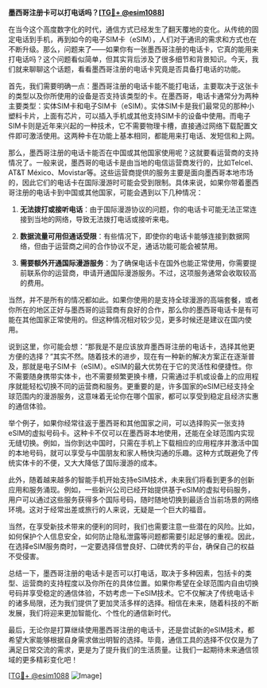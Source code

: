 **墨西哥注册卡可以打电话吗？[[TG💪+ @esim1088](https://t.me/s/esim1088)]**

在当今这个高度数字化的时代，通信方式已经发生了翻天覆地的变化。从传统的固定电话到手机，再到如今的电子SIM卡（eSIM），人们对于通讯的需求和方式也在不断升级。那么，问题来了——如果你有一张墨西哥注册的电话卡，它真的能用来打电话吗？这个问题看似简单，但其实背后涉及了很多细节和背景知识。今天，我们就来聊聊这个话题，看看墨西哥注册的电话卡究竟是否具备打电话的功能。

首先，我们需要明确一点：墨西哥注册的电话卡能不能打电话，主要取决于这张卡的类型以及你所使用的设备是否支持该类型的卡。在墨西哥，电话卡通常分为两种主要类型：实体SIM卡和电子SIM卡（eSIM）。实体SIM卡是我们最常见的那种小塑料卡片，上面有芯片，可以插入手机或其他支持SIM卡的设备中使用。而电子SIM卡则是近年来兴起的一种技术，它不需要物理卡槽，直接通过网络下载配置文件即可激活使用。这两种卡在功能上基本相同，都能用来打电话、发短信和上网。

那么，墨西哥注册的电话卡能否在中国或其他国家使用呢？这就要看运营商的支持情况了。一般来说，墨西哥的电话卡是由当地的电信运营商发行的，比如Telcel、AT&T México、Movistar等。这些运营商提供的服务主要是面向墨西哥本地市场的，因此它们的电话卡在国际漫游时可能会受到限制。具体来说，如果你带着墨西哥注册的电话卡到中国或其他国家，可能会遇到以下几种情况：

1. **无法拨打或接听电话**：由于国际漫游协议的问题，你的电话卡可能无法正常连接到当地的网络，导致无法拨打电话或接听来电。
   
2. **数据流量可用但通话受限**：有些情况下，即使你的电话卡能够连接到数据网络，但由于运营商之间的合作协议不足，通话功能可能会被禁用。

3. **需要额外开通国际漫游服务**：为了确保电话卡在国外也能正常使用，你需要提前联系你的运营商，申请开通国际漫游服务。不过，这项服务通常会收取较高的费用。

当然，并不是所有的情况都如此。如果你使用的是支持全球漫游的高端套餐，或者你所在的地区正好与墨西哥的运营商有良好的合作，那么你的墨西哥电话卡是有可能在其他国家正常使用的。但这种情况相对较少见，更多时候还是建议在国内使用。

说到这里，你可能会想：“那我是不是应该放弃墨西哥注册的电话卡，选择其他更方便的选择？”其实不然。随着技术的进步，现在有一种新的解决方案正在逐渐普及，那就是电子SIM卡（eSIM）。eSIM的最大优势在于它的灵活性和便捷性。你不需要随身携带实体卡，也不需要频繁更换卡槽，只需通过手机或设备上的应用程序就能轻松切换不同的运营商和服务。更重要的是，许多国家的eSIM已经支持全球范围内的漫游服务，这意味着无论你在哪个国家，都可以享受到稳定且经济实惠的通信体验。

举个例子，如果你经常往返于墨西哥和其他国家之间，可以选择购买一张支持eSIM的虚拟号码卡。这种卡不仅可以在墨西哥本地使用，还能在全球范围内实现无缝切换。例如，当你到达中国时，只需在手机上下载相应的应用程序并激活中国的本地号码，就可以享受与中国朋友和家人畅快沟通的乐趣。这种方式既避免了传统实体卡的不便，又大大降低了国际漫游的成本。

此外，随着越来越多的智能手机开始支持eSIM技术，未来我们将看到更多的创新应用和服务涌现。例如，一些新兴公司已经开始提供基于eSIM的虚拟号码服务，用户可以通过这些服务获得多个国际号码，随时随地切换到最适合当前场景的网络环境。这对于经常出差或旅行的人来说，无疑是一个巨大的福音。

当然，在享受新技术带来的便利的同时，我们也需要注意一些潜在的风险。比如，如何保护个人信息安全，如何防止隐私泄露等问题都需要引起足够的重视。因此，在选择eSIM服务商时，一定要选择信誉良好、口碑优秀的平台，确保自己的权益不受侵害。

总结一下，墨西哥注册的电话卡是否可以打电话，取决于多种因素，包括卡的类型、运营商的支持程度以及你所在的具体位置。如果你希望在全球范围内自由切换号码并享受稳定的通信体验，不妨考虑一下eSIM技术。它不仅解决了传统电话卡的诸多局限，还为我们提供了更加灵活多样的选择。相信在未来，随着科技的不断发展，我们将迎来更加智能化、个性化的通信新时代。

最后，无论你是打算继续使用墨西哥注册的电话卡，还是尝试新的eSIM技术，都希望大家能够根据自身需求做出明智的选择。毕竟，通信工具的选择不仅仅是为了满足日常交流的需求，更是为了提升我们的生活质量。让我们一起期待未来通信领域的更多精彩变化吧！

[[TG💪+ @esim1088](https://t.me/s/esim1088) ![Image](https://i.postimg.cc/4NQfJmqS/Snipaste-2025-05-13-00-14-12.png)]